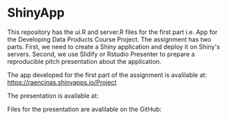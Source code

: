 # ShinyApp

This repository has the ui.R and server.R files for the first part i.e. App for the Developing Data Products Course Project. The assignment has two parts. First, we need to create a Shiny application and deploy it on Shiny's servers. Second, we use Slidify or Rstudio Presenter to prepare a reproducible pitch presentation about the application.

The app developed for the first part of the assignment is avalilable at: https://raencinas.shinyapps.io/Project

The presentation is available at: 

Files for the presentation are avalilable on the GitHub: 

